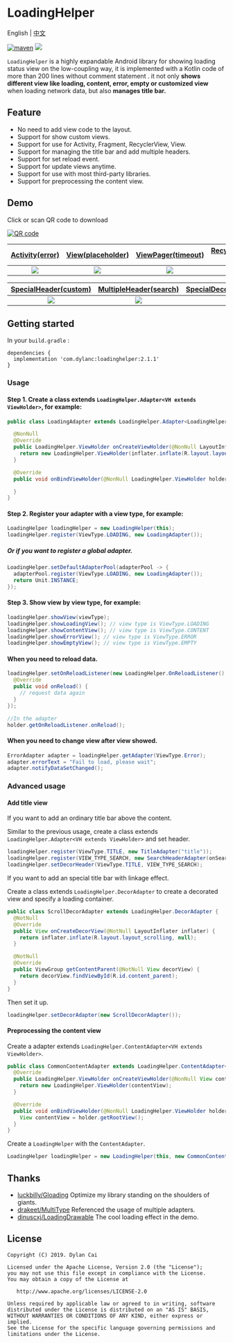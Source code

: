 # LoadingHelper

English | [中文](README_ZH_CN.md)

[![maven](https://api.bintray.com/packages/dylancai/maven/loadinghelper/images/download.svg)](https://bintray.com/dylancai/maven/loadinghelper/_latestVersion) [![](https://img.shields.io/badge/License-Apache--2.0-blue.svg)](https://github.com/DylanCaiCoding/LoadingHelper/blob/master/LICENSE) 

`LoadingHelper` is a highly expandable Android library for showing loading status view on the low-coupling way, it is implemented with a Kotlin code of more than 200 lines without comment statement . it not only **shows different view like loading, content, error, empty or customized view** when loading network data, but also **manages title bar.**

## Feature

- No need to add view code to the layout.
- Support for show custom views.
- Support for use for Activity, Fragment, RecyclerView, View.
- Support for managing the title bar and add multiple headers.
- Support for set reload event.
- Support for update views anytime.
- Support for use with most third-party libraries.
- Support for preprocessing the content view.

## Demo

Click or scan QR code to download

[![QR code](img/app_download_qr_code.png)](https://www.pgyer.com/loadinghelper)

| [Activity(error)](app/src/main/java/com/dylanc/loadinghelper/sample/ui/ActErrorActivity.java) | [View(placeholder)](app/src/main/java/com/dylanc/loadinghelper/sample/ui/ViewPlaceholderActivity.java) | [ViewPager(timeout)](app/src/main/java/com/dylanc/loadinghelper/sample/ui/ViewPagerActivity.java) | [RecyclerView(cool loading)](app/src/main/java/com/dylanc/loadinghelper/sample/ui/RecyclerViewActivity.java) |
| :---: | :----: | :---: | :---: |
| ![](gif/activity_error.gif) | ![](gif/view_placeholder.gif) | ![](gif/viewpager_timeout.gif) | ![](gif/recyclerview_loading.gif) |

| [SpecialHeader(custom)](app/src/main/java/com/dylanc/loadinghelper/sample/ui/CustomHeaderActivity.java) | [MultipleHeader(search)](app/src/main/java/com/dylanc/loadinghelper/sample/ui/MultipleHeaderActivity.java) | [SpecialDecorView(scrolling)](app/src/main/java/com/dylanc/loadinghelper/sample/ui/ScrollingToolbarActivity.java) | [BottomDecorView(editor)](app/src/main/java/com/dylanc/loadinghelper/sample/ui/BottomEditorActivity.java) |
| :---: | :---: | :---: | :---: |
| ![](gif/special_header_custom.gif) | ![](gif/multiple_header_search.gif) | ![](gif/special_decor_scrolling.gif) | ![](gif/bottom_decor_editor.gif) |


## Getting started

In your `build.gradle` :

```
dependencies {
  implementation 'com.dylanc:loadinghelper:2.1.1'
}
```

### Usage

#### Step 1. Create a class extends `LoadingHelper.Adapter<VH extends ViewHolder>`, for example:

```java
public class LoadingAdapter extends LoadingHelper.Adapter<LoadingHelper.ViewHolder> {

  @NonNull
  @Override
  public LoadingHelper.ViewHolder onCreateViewHolder(@NonNull LayoutInflater inflater, @NonNull ViewGroup parent) {
    return new LoadingHelper.ViewHolder(inflater.inflate(R.layout.layout_loading_view, parent, false));
  }

  @Override
  public void onBindViewHolder(@NonNull LoadingHelper.ViewHolder holder) {

  }
}
```

#### Step 2. Register your adapter with a view type, for example:

```java
LoadingHelper loadingHelper = new LoadingHelper(this);
loadingHelper.register(ViewType.LOADING, new LoadingAdapter());
```

##### Or if you want to register a global adapter.

```java
LoadingHelper.setDefaultAdapterPool(adapterPool -> {
  adapterPool.register(ViewType.LOADING, new LoadingAdapter());
  return Unit.INSTANCE;
});
```

#### Step 3. Show view by view type, for example:

```java
loadingHelper.showView(viewType);
loadingHelper.showLoadingView(); // view type is ViewType.LOADING
loadingHelper.showContentView(); // view type is ViewType.CONTENT
loadingHelper.showErrorView(); // view type is ViewType.ERROR
loadingHelper.showEmptyView(); // view type is ViewType.EMPTY
```

#### When you need to reload data.

```java
loadingHelper.setOnReloadListener(new LoadingHelper.OnReloadListener() {
  @Override
  public void onReload() {
    // request data again
  }
});

//In the adapter
holder.getOnReloadListener.onReload();
```

#### When you need to change view after view showed.

```java
ErrorAdapter adapter = loadingHelper.getAdapter(ViewType.Error);
adapter.errorText = "Fail to load, please wait";
adapter.notifyDataSetChanged();
```

### Advanced usage

#### Add title view

If you want to add an ordinary title bar above the content.

Similar to the previous usage, create a class extends `LoadingHelper.Adapter<VH extends ViewHolder>`  and set header.

```java
loadingHelper.register(ViewType.TITLE, new TitleAdapter("title"));
loadingHelper.register(VIEW_TYPE_SEARCH, new SearchHeaderAdapter(onSearchListener));
loadingHelper.setDecorHeader(ViewType.TITLE, VIEW_TYPE_SEARCH);
```

If you want to add an special title bar with linkage effect.

Create a class extends `LoadingHelper.DecorAdapter` to create a decorated view and specify a loading container.

```java
public class ScrollDecorAdapter extends LoadingHelper.DecorAdapter {
  @NotNull
  @Override
  public View onCreateDecorView(@NotNull LayoutInflater inflater) {
    return inflater.inflate(R.layout.layout_scrolling, null);
  }

  @NotNull
  @Override
  public ViewGroup getContentParent(@NotNull View decorView) {
    return decorView.findViewById(R.id.content_parent);
  }
}
```

Then set it up.

```java
loadingHelper.setDecorAdapter(new ScrollDecorAdapter());
```

#### Preprocessing the content view

Create a adapter extends `LoadingHelper.ContentAdapter<VH extends ViewHolder>`.

```java
public class CommonContentAdapter extends LoadingHelper.ContentAdapter<LoadingHelper.ViewHolder> {
  @Override
  public LoadingHelper.ViewHolder onCreateViewHolder(@NonNull View contentView) {
    return new LoadingHelper.ViewHolder(contentView);
  }

  @Override
  public void onBindViewHolder(@NonNull LoadingHelper.ViewHolder holder) {
	View contentView = holder.getRootView();
  }
}
```

Create a `LoadingHelper` with  the `ContentAdapter`.

```java
LoadingHelper loadingHelper = new LoadingHelper(this, new CommonContentAdapter());
```

## Thanks

- [luckbilly/Gloading](https://github.com/luckybilly/Gloading) Optimize my library standing on the shoulders of giants.
- [drakeet/MultiType](https://github.com/drakeet/MultiType)  Referenced the usage of ​​multiple adapters.
- [dinuscxj/LoadingDrawable](https://github.com/dinuscxj/LoadingDrawable) The cool loading effect in the demo.

## License

```
Copyright (C) 2019. Dylan Cai

Licensed under the Apache License, Version 2.0 (the "License");
you may not use this file except in compliance with the License.
You may obtain a copy of the License at

   http://www.apache.org/licenses/LICENSE-2.0

Unless required by applicable law or agreed to in writing, software
distributed under the License is distributed on an "AS IS" BASIS,
WITHOUT WARRANTIES OR CONDITIONS OF ANY KIND, either express or implied.
See the License for the specific language governing permissions and
limitations under the License.
```
